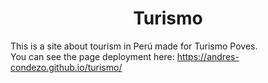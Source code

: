 <h1 align=center>Turismo</h1>

This is a site about tourism in Perú made for Turismo Poves.
<br>
You can see the page deployment here: https://andres-condezo.github.io/turismo/
